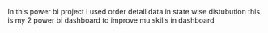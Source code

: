 In this power bi project 
i used order detail data in state wise distubution 
this is my 2 power bi dashboard to improve mu skills in dashboard 
